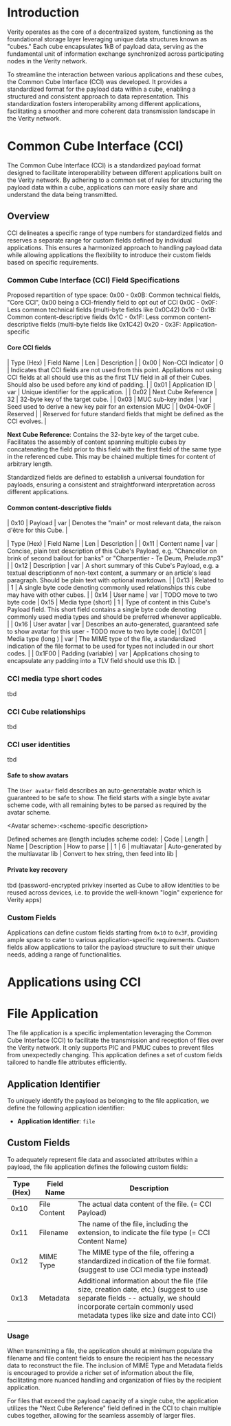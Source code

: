 # Introduction

Verity operates as the core of a decentralized system, functioning as the foundational storage layer leveraging unique data structures known as "cubes." Each cube encapsulates 1kB of payload data, serving as the fundamental unit of information exchange synchronized across participating nodes in the Verity network.

To streamline the interaction between various applications and these cubes, the Common Cube Interface (CCI) was developed. It provides a standardized format for the payload data within a cube, enabling a structured and consistent approach to data representation. This standardization fosters interoperability among different applications, facilitating a smoother and more coherent data transmission landscape in the Verity network.

# Common Cube Interface (CCI)

The Common Cube Interface (CCI) is a standardized payload format designed to facilitate interoperability between different applications built on the Verity network. By adhering to a common set of rules for structuring the payload data within a cube, applications can more easily share and understand the data being transmitted.

## Overview

CCI delineates a specific range of type numbers for standardized fields and reserves a separate range for custom fields defined by individual applications. This ensures a harmonized approach to handling payload data while allowing applications the flexibility to introduce their custom fields based on specific requirements.

### Common Cube Interface (CCI) Field Specifications

Proposed repartition of type space:
0x00 - 0x0B: Common technical fields, "Core CCI", 0x00 being a CCI-friendly field to opt out of CCI
0x0C - 0x0F: Less common technical fields (multi-byte fields like 0x0C42)
0x10 - 0x1B: Common content-descriptive fields
0x1C - 0x1F: Less common content-descriptive fields (multi-byte fields like 0x1C42)
0x20 - 0x3F: Application-specific

#### Core CCI fields

| Type (Hex)  | Field Name             | Len | Description                                                                         |
| 0x00        | Non-CCI Indicator      |   0 | Indicates that CCI fields are not used from this point. Appliations not using CCI fields at all should use this as the first TLV field in all of their Cubes. Should also be used before any kind of padding. |
| 0x01        | Application ID         | var | Unique identifier for the application.                                              |
| 0x02        | Next Cube Reference    |  32 | 32-byte key of the target cube.                                                     |
| 0x03        | MUC sub-key index      | var | Seed used to derive a new key pair for an extension MUC                             |
| 0x04-0x0F   | Reserved               |     | Reserved for future standard fields that might be defined as the CCI evolves.       |

**Next Cube Reference**: Contains the 32-byte key of the target cube. Facilitates the assembly of content spanning multiple cubes by concatenating the field prior to this field with the first field of the same type in the referenced cube. This may be chained multiple times for content of arbitrary length.

Standardized fields are defined to establish a universal foundation for payloads, ensuring a consistent and straightforward interpretation across different applications.

#### Common content-descriptive fields
| 0x10        | Payload                | var | Denotes the "main" or most relevant data, the raison d'être for this Cube.          |

| Type (Hex)  | Field Name             | Len | Description                                                                         |
| 0x11        | Content name           | var | Concise, plain text description of this Cube's Payload, e.g. "Chancellor on brink of second bailout for banks" or "Charpentier - Te Deum, Prelude.mp3" |
| 0x12        | Description            | var | A short summary of this Cube's Payload, e.g. a textual descriptionm of non-text content, a summary or an article's lead paragraph. Should be plain text with optional markdown. |
| 0x13        | Related to             |   1 | A single byte code denoting commonly used relationships this cube may have with other cubes. |
| 0x14        | User name              | var | TODO move to two byte code
| 0x15        | Media type (short)     |   1 | Type of content in this Cube's Payload field. This short field contains a single byte code denoting commonly used media types and should be preferred whenever applicable. |
| 0x16        | User avatar            | var | Describes an auto-generated, guaranteed safe to show avatar for this user - TODO move to two byte code|
| 0x1C01      | Media type (long )     | var | The MIME type of the file, a standardized indication of the file format to be used for types not included in our short codes.  |
| 0x1F00      | Padding (variable)     | var | Applications chosing to encapsulate any padding into a TLV field should use this ID. |

### CCI media type short codes
tbd

### CCI Cube relationships
tbd

### CCI user identities
tbd

#### Safe to show avatars
The `User avatar` field describes an auto-generatable avatar which is guaranteed
to be safe to show. The field starts with a single byte avatar scheme code, with
all remaining bytes to be parsed as required by the avatar scheme.

\<Avatar scheme\>:\<scheme-specific description>

Defined schemes are (length includes scheme code):
| Code | Length | Name             | Description                                    | How to parse                  |
| 1    |      6 | multiavatar      | Auto-generated by the multiavatar lib          | Convert to hex string, then feed into lib |

#### Private key recovery
tbd (password-encrypted privkey inserted as Cube to allow identities to be reused across devices, i.e. to provide the well-known "login" experience for Verity apps)

### Custom Fields

Applications can define custom fields starting from `0x10` to `0x3F`, providing ample space to cater to various application-specific requirements. Custom fields allow applications to tailor the payload structure to suit their unique needs, adding a range of functionalities.

# Applications using CCI

# File Application

The file application is a specific implementation leveraging the Common Cube Interface (CCI) to facilitate the transmission and reception of files over the Verity network. It only supports PIC and PMUC cubes to prevent files from unexpectedly changing. This application defines a set of custom fields tailored to handle file attributes efficiently.

## Application Identifier

To uniquely identify the payload as belonging to the file application, we define the following application identifier:

- **Application Identifier**: `file`

## Custom Fields

To adequately represent file data and associated attributes within a payload, the file application defines the following custom fields:

| Type (Hex) | Field Name      | Description |
|------------|-----------------|-----------------------------------------------------------------------------------|
| 0x10       | File Content    | The actual data content of the file. (= CCI Payload)                              |
| 0x11       | Filename        | The name of the file, including the extension, to indicate the file type (= CCI Content Name) |
| 0x12       | MIME Type       | The MIME type of the file, offering a standardized indication of the file format. (suggest to use CCI media type instead) |
| 0x13       | Metadata        | Additional information about the file (file size, creation date, etc.) (suggest to use separate fields -- actually, we should incorporate certain commonly used metadata types like size and date into CCI)           |

### Usage

When transmitting a file, the application should at minimum populate the filename and file content fields to ensure the recipient has the necessary data to reconstruct the file. The inclusion of MIME Type and Metadata fields is encouraged to provide a richer set of information about the file, facilitating more nuanced handling and organization of files by the recipient application.

For files that exceed the payload capacity of a single cube, the application utilizes the "Next Cube Reference" field defined in the CCI to chain multiple cubes together, allowing for the seamless assembly of larger files.